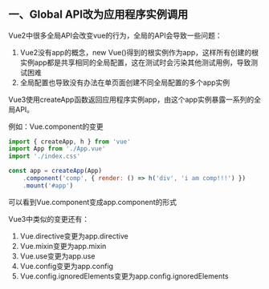 # 

## 一、Global API改为应用程序实例调用

Vue2中很多全局API会改变vue的行为，全局的API会导致一些问题：
1. Vue2没有app的概念，new Vue()得到的根实例作为app，这样所有创建的根实例app都是共享相同的全局配置，这在测试时会污染其他测试用例，导致测试困难
2. 全局配置也导致没有办法在单页面创建不同全局配置的多个app实例

Vue3使用createApp函数返回应用程序实例app，由这个app实例暴露一系列的全局API。

例如：Vue.component的变更

```javascript
import { createApp, h } from 'vue'
import App from './App.vue'
import './index.css'

const app = createApp(App)
    .component('comp', { render: () => h('div', 'i am comp!!!') })
    .mount('#app')
```

可以看到Vue.component变成app.component的形式

Vue3中类似的变更还有：

1. Vue.directive变更为app.directive
2. Vue.mixin变更为app.mixin
3. Vue.use变更为app.use
4. Vue.config变更为app.config
5. Vue.config.ignoredElements变更为app.config.ignoredElements

[^]: 注意：Vue.config.productionTip和Vue.filter被移除





